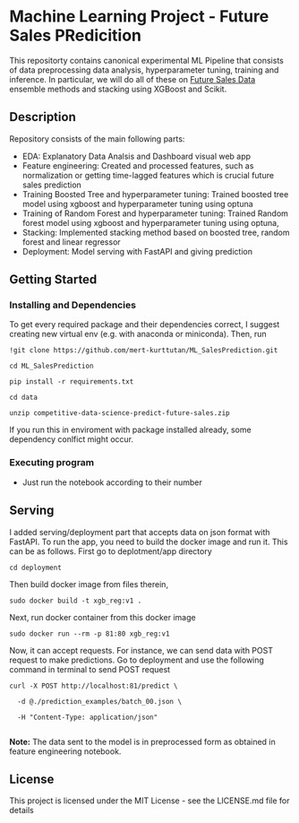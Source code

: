 # Machine Learning Project - Future Sales PRedicition

This repositorty contains canonical experimental ML Pipeline that consists of data preprocessing data analysis, hyperparameter tuning, training and inference. In particular, we will do all of these on <a href="https://www.kaggle.com/competitions/competitive-data-science-predict-future-sales"> Future Sales Data </a> ensemble methods and stacking using XGBoost and Scikit.

## Description

Repository consists of the main following parts:
* EDA: Explanatory Data Analsis and Dashboard visual web app
* Feature engineering: Created and processed features, such as normalization or getting time-lagged features which is crucial future sales prediction
* Training Boosted Tree and hyperparameter tuning: Trained boosted tree model using xgboost and hyperparameter tuning using optuna
* Training of Random Forest and hyperparameter tuning: Trained Random forest model using xgboost and hyperparameter tuning using optuna,
* Stacking: Implemented stacking method based on boosted tree, random forest and linear regressor
* Deployment: Model serving with FastAPI and giving prediction

## Getting Started

### Installing and Dependencies

To get every required package and their dependencies correct, I suggest creating new virtual env (e.g. with anaconda or miniconda). Then, run

`!git clone https://github.com/mert-kurttutan/ML_SalesPrediction.git`

`cd ML_SalesPrediction`

`pip install -r requirements.txt `

`cd data `

`unzip competitive-data-science-predict-future-sales.zip`

If you run this in enviroment with package installed already, some dependency conlfict might occur.

### Executing program

* Just run the notebook according to their number

## Serving
I added serving/deployment part that accepts data on json format with FastAPI. To run the app, you need to build the docker image and run it. This can be as follows. First go to deplotment/app directory

`cd deployment`

Then build docker image from files therein,

`sudo docker build -t xgb_reg:v1 .`


Next, run docker container from this docker image

`sudo docker run --rm -p 81:80 xgb_reg:v1 `

Now, it can accept requests. For instance, we can send data with POST request to make predictions.
Go to deployment and use the following command in terminal to send POST request

```
curl -X POST http://localhost:81/predict \

  -d @./prediction_examples/batch_00.json \
 
  -H "Content-Type: application/json" 
  
```

**Note:** The data sent to the model is in preprocessed form as obtained in feature engineering notebook.


## License

This project is licensed under the MIT License - see the LICENSE.md file for details
